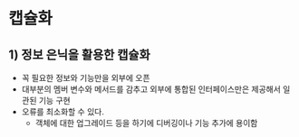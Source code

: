 # 캡슐화
## 1) 정보 은닉을 활용한 캡슐화
- 꼭 필요한 정보와 기능만을 외부에 오픈
- 대부분의 멤버 변수와 메서드를 감추고 외부에 통합된 인터페이스만은 제공해서 일관된 기능 구현
- 오류를 최소화할 수 있다.
  - 객체에 대한 업그레이드 등을 하기에 디버깅이나 기능 추가에 용이함